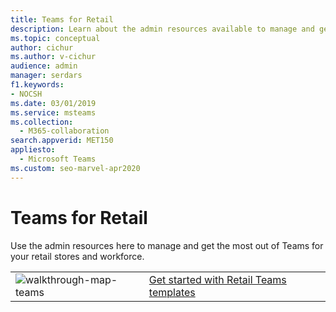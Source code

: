 ```yaml
---
title: Teams for Retail
description: Learn about the admin resources available to manage and get the most out of Teams for your retail stores and workforce.
ms.topic: conceptual
author: cichur
ms.author: v-cichur
audience: admin
manager: serdars
f1.keywords:
- NOCSH
ms.date: 03/01/2019
ms.service: msteams
ms.collection: 
  - M365-collaboration
search.appverid: MET150
appliesto: 
  - Microsoft Teams
ms.custom: seo-marvel-apr2020
---
```


# Teams for Retail

Use the admin resources here to manage and get the most out of Teams for your retail stores and workforce.

|               |               |
| ------------- | ------------- |
| ![walkthrough-map-teams](../media/walkthrough-map-teams-small.svg)  |  [Get started with Retail Teams templates](../get-started-with-retail-teams-templates.md) |